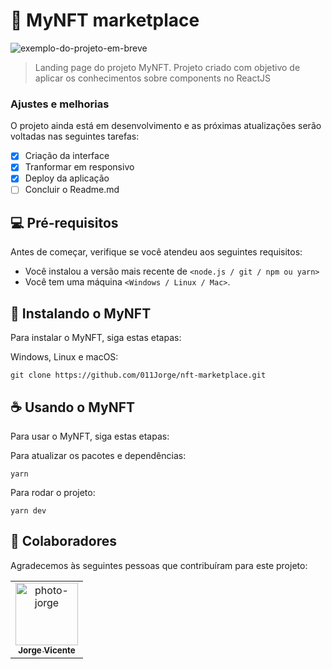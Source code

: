 # 🔖 MyNFT marketplace

<img src="exemplo-image.png" alt="exemplo-do-projeto-em-breve">

> Landing page do projeto MyNFT. Projeto criado com objetivo de aplicar os conhecimentos sobre components no ReactJS 

### Ajustes e melhorias

O projeto ainda está em desenvolvimento e as próximas atualizações serão voltadas nas seguintes tarefas:

- [x] Criação da interface
- [x] Tranformar em responsivo
- [x] Deploy da aplicação
- [ ] Concluir o Readme.md

## 💻 Pré-requisitos

Antes de começar, verifique se você atendeu aos seguintes requisitos:
* Você instalou a versão mais recente de `<node.js / git / npm ou yarn>`
* Você tem uma máquina `<Windows / Linux / Mac>`.

## 🚀 Instalando o MyNFT

Para instalar o MyNFT, siga estas etapas:

Windows, Linux e macOS:
```
git clone https://github.com/011Jorge/nft-marketplace.git
```

## ☕ Usando o MyNFT

Para usar o MyNFT, siga estas etapas:

Para atualizar os pacotes e dependências:
```
yarn
```
Para rodar o projeto:
```
yarn dev
```

## 🤝 Colaboradores

Agradecemos às seguintes pessoas que contribuíram para este projeto:

<table>
  <tr>
    <td align="center">
      <a href="https://www.instagram.com/coding.jorge/">
        <img src="https://avatars.githubusercontent.com/u/81838137?v=4" width="100px;" alt="photo-jorge"/><br>
        <sub>
          <b>Jorge Vicente</b>
        </sub>
      </a>
    </td>
  </tr>
</table>
